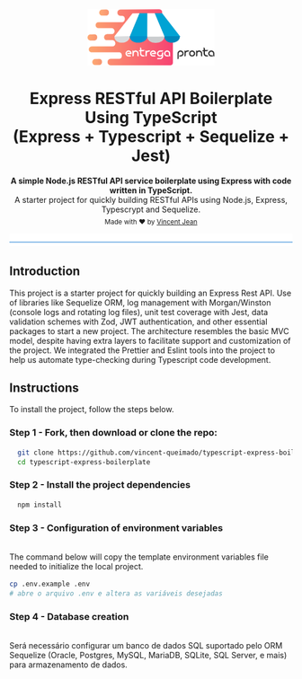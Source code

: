 <div align="center">
  <img src="https://github.com/vincent-queimado/boilerplate-api/blob/main/public/assets/images/logo.png?raw=true" alt="Logo" height="100px"/>
</div>

<div align="center">
  <h1>Express RESTful API Boilerplate Using TypeScript<br/>(Express + Typescript + Sequelize + Jest)</h1>
</div>

<p align="center">
  <b>A simple Node.js RESTful API service boilerplate using Express with code written in TypeScript.</b></br>
  <span>A starter project for quickly building RESTful APIs using Node.js, Express, Typescrypt and Sequelize.</span></br>
  <sub>Made with ❤️ by <a href="https://github.com/vincent-queimado">Vincent Jean</a></sub>
</p>

![divider](./public/assets/images/readme-divider.png)

## Introduction

This project is a starter project for quickly building an Express Rest API.
Use of libraries like Sequelize ORM, log management with Morgan/Winston (console logs and rotating log files), unit test coverage with Jest, data validation schemes with Zod, JWT authentication, and other essential packages to start a new project.
The architecture resembles the basic MVC model, despite having extra layers to facilitate support and customization of the project. We integrated the Prettier and Eslint tools into the project to help us automate type-checking during Typescript code development.

## Instructions

To install the project, follow the steps below.

### Step 1 - Fork, then download or clone the repo:

```bash
  git clone https://github.com/vincent-queimado/typescript-express-boilerplate.git
  cd typescript-express-boilerplate
```

### Step 2 - Install the project dependencies

```bash
  npm install
```

### Step 3 - Configuration of environment variables

<br />
The command below will copy the template environment variables file needed to initialize the local project.

```bash
cp .env.example .env
# abre o arquivo .env e altera as variáveis desejadas
```

### Step 4 - Database creation

<br />
Será necessário configurar um banco de dados SQL suportado pelo ORM Sequelize (Oracle, Postgres, MySQL, MariaDB, SQLite, SQL Server, e mais) para armazenamento de dados.
